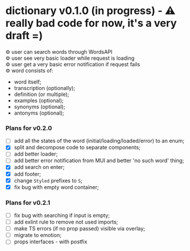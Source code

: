# dictionary v0.1.0 (in progress) - ⚠️ really bad code for now, it's a very draft =)

⚙️ user can search words through WordsAPI <br/>
⚙️ user see very basic loader while request is loading <br/>
⚙️ user get a very basic error notification if request fails <br/>
⚙️ word consists of:

* word itself;
* transcription (optionally);
* definition (or multiple);
* examples (optional);
* synonyms (optional);
* antonyms (optional);

### Plans for v0.2.0

- [ ] add all the states of the word (initial/loading/loaded/error) to an enum;
- [x] split and decompose code to separate components;
- [ ] add better loader;
- [ ] add better error notification from MUI and better 'no such word' thing;
- [x] add search on enter;
- [x] add footer;
- [x] change `Styled` prefixes to `S`;
- [x] fix bug with empty word container;

### Plans for v0.2.1
- [ ] fix bug with searching if input is empty;
- [ ] add exlint rule to remove not used imports;
- [ ] make TS errors (if no prop passed) visible via overlay;
- [ ] migrate to emotion;
- [ ] props interfaces - with postfix
